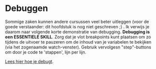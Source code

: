 # Debuggen
Sommige zaken kunnen andere cursussen veel beter uitleggen (voor de goede verstaander: dit hoofdstuk is nog niet geschreven ;) . Ik verwijs je daarom naar volgende korte demonstratie van debugging. **Debugging is een ESSENTIELE SKILL**. Zorg dat je vlot breakpoints kunt plaatsen om zo tijdens de uitvoer te pauzeren om de inhoud van je variabelen te bekijken (via het zogenaamde watch-venster). Gebruik vervolgesn "step"-buttons om door je code te 'stappen', lijn per lijn.

[Lees hier hoe je debugt](https://tutorials.visualstudio.com/vs-get-started/debugging).

